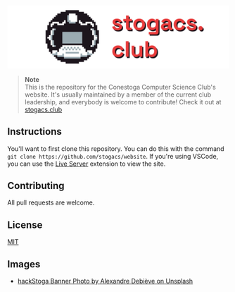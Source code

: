 ![stogacs.club](./banner.png)

> **Note**  
> This is the repository for the Conestoga Computer Science Club's website. It's usually maintained by a member of the current club leadership, and everybody is welcome to contribute! Check it out at [stogacs.club](https://stogacs.club)

## Instructions

You'll want to first clone this repository. You can do this with the command `git clone https://github.com/stogacs/website`. If you're using VSCode, you can use the [Live Server](https://marketplace.visualstudio.com/items?itemName=ritwickdey.LiveServer) extension to view the site.

## Contributing
All pull requests are welcome.

## License
[MIT](https://choosealicense.com/licenses/mit/)

## Images
- [hackStoga Banner Photo by Alexandre Debiève on Unsplash](https://unsplash.com/photos/FO7JIlwjOtU)
  